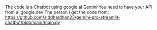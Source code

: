 The code is a Chatbot using google ai Gemini 
You need to have your API from ai.google.dev
The person I get the code from: https://github.com/siddhardhan23/gemini-pro-streamlit-chatbot/blob/main/main.py
